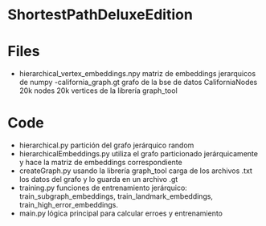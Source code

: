 # ShortestPathDeluxeEdition
# Files
- hierarchical_vertex_embeddings.npy
matriz de embeddings jerarquicos de numpy
-california_graph.gt
grafo de la bse de datos CaliforniaNodes 20k nodes 20k vertices de la librería graph_tool
# Code
- hierarchical.py
partición del grafo jerárquico random
- hierarchicalEmbeddings.py
utiliza el grafo particionado jerárquicamente y hace la matriz de embeddings correspondiente
- createGraph.py
usando la librería graph_tool carga de los archivos .txt los datos del grafo y lo guarda en un archivo .gt
- training.py
funciones de entrenamiento jerárquico: train_subgraph_embeddings, train_landmark_embeddings, train_high_error_embeddings.
- main.py
 lógica principal para calcular erroes y entrenamiento
